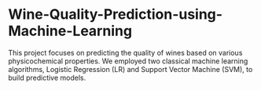 # Wine-Quality-Prediction-using-Machine-Learning
This project focuses on predicting the quality of wines based on various physicochemical properties. We employed two classical machine learning algorithms, Logistic Regression (LR) and Support Vector Machine (SVM), to build predictive models. 
